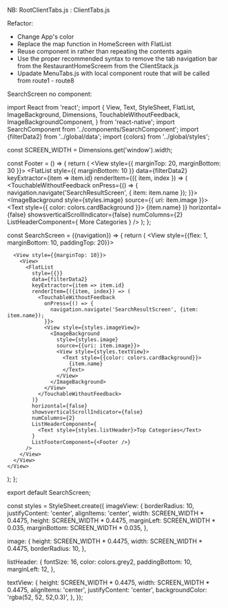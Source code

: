 NB:
RootClientTabs.js : ClientTabs.js

Refactor:
- Change App's color
- Replace the map function in HomeScreen with FlatList
- Reuse <FoofCard /> component in <SearchResultCard /> rather than repeating the contents again
- Use the proper recommended syntax to remove the tab navigation bar from the RestaurantHomeScreem from the ClientStack.js 
- Upadate MenuTabs.js with local component route that will be called from route1 - route8

SearchScreen no component:

import React from 'react';
import {
  View,
  Text,
  StyleSheet,
  FlatList,
  ImageBackground,
  Dimensions,
  TouchableWithoutFeedback,
  ImageBackgroundComponent,
} from 'react-native';
import SearchComponent from '../components/SearchComponent';
import {filterData2} from '../global/data';
import {colors} from '../global/styles';

const SCREEN_WIDTH = Dimensions.get('window').width;

const Footer = () => {
  return (
    <View style={{ marginTop: 20, marginBottom: 30 }}>
      <View>
        <FlatList
          style={{ marginBottom: 10 }}
          data={filterData2}
          keyExtractor={item => item.id}
          renderItem={({ item, index }) => (
            <TouchableWithoutFeedback
              onPress={() => {
                navigation.navigate('SearchResultScreen', { item: item.name });
              }}>
              <View style={styles.imageView}>
                <ImageBackground
                  style={styles.image}
                  source={{ uri: item.image }}>
                  <View style={styles.textView}>
                    <Text style={{ color: colors.cardBackground }}>
                      {item.name}
                    </Text>
                  </View>
                </ImageBackground>
              </View>
            </TouchableWithoutFeedback>
          )}
          horizontal={false}
          showsverticalScrollIndicator={false}
          numColumns={2}
          ListHeaderComponent={
            <Text style={styles.listHeader}>More Categories</Text>
          }
        />
      </View>
    </View>
  );
};

const SearchScreen = ({navigation}) => {
  return (
    <View style={{flex: 1, marginBottom: 10, paddingTop: 20}}>
      <SearchComponent />

      <View style={{marginTop: 10}}>
        <View>
          <FlatList
            style={{}}
            data={filterData2}
            keyExtractor={item => item.id}
            renderItem={({item, index}) => (
              <TouchableWithoutFeedback
                onPress={() => {
                  navigation.navigate('SearchResultScreen', {item: item.name});
                }}>
                <View style={styles.imageView}>
                  <ImageBackground
                    style={styles.image}
                    source={{uri: item.image}}>
                    <View style={styles.textView}>
                      <Text style={{color: colors.cardBackground}}>
                        {item.name}
                      </Text>
                    </View>
                  </ImageBackground>
                </View>
              </TouchableWithoutFeedback>
            )}
            horizontal={false}
            showsverticalScrollIndicator={false}
            numColumns={2}
            ListHeaderComponent={
              <Text style={styles.listHeader}>Top Categories</Text>
            }
            ListFooterComponent={<Footer />}
          />
        </View>
      </View>
    </View>
  );
};

export default SearchScreen;

const styles = StyleSheet.create({
  imageView: {
    borderRadius: 10,
    justifyContent: 'center',
    alignItems: 'center',
    width: SCREEN_WIDTH * 0.4475,
    height: SCREEN_WIDTH * 0.4475,
    marginLeft: SCREEN_WIDTH * 0.035,
    marginBottom: SCREEN_WIDTH * 0.035,
  },

  image: {
    height: SCREEN_WIDTH * 0.4475,
    width: SCREEN_WIDTH * 0.4475,
    borderRadius: 10,
  },

  listHeader: {
    fontSize: 16,
    color: colors.grey2,
    paddingBottom: 10,
    marginLeft: 12,
  },

  textView: {
    height: SCREEN_WIDTH * 0.4475,
    width: SCREEN_WIDTH * 0.4475,
    alignItems: 'center',
    justifyContent: 'center',
    backgroundColor: 'rgba(52, 52, 52,0.3)',
  },
});
